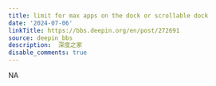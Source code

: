 ```yaml
---
title: limit for max apps on the dock or scrollable dock
date: '2024-07-06'
linkTitle: https://bbs.deepin.org/en/post/272691
source: deepin_bbs
description:  深度之家 
disable_comments: true
---
```

NA
